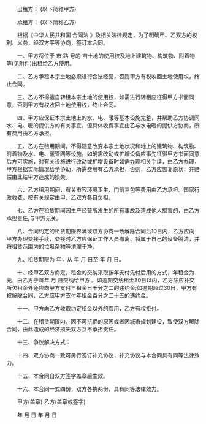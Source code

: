 
 　　出租方： (以下简称甲方)
 
 　　承租方： (以下简称乙方)
 
 　　根据《中华人民共和国
合同法
》及相关法律规定，为了明确甲、乙双方的权利、义务，经双方平等协商，签订本合同。
 
 　　一、甲方将位于 市 路 号的 亩土地的使用权及地上建筑物、构筑物、附着物等(见附件)出租给乙方使用。
 
 　　二、乙方承租本宗土地必须进行合法经营，否则甲方有权收回土地使用权，终止合同。
 
 　　三、乙方不得擅自转租本宗土地的使用权，如需进行转租应征得甲方书面同意，否则甲方有权收回土地使用权，终止合同。
 
 　　四、甲方应保证本宗土地上的水、电、暖等基本设施完整，并帮助乙方协调同水、电、暖的提供方的有关事宜，但具体收费事宜由乙与水电暖的提供方协商，所有费用由乙方承担。
 
 　　五、乙方在租用期间，不得随意改变本宗土地状况和地上的建筑物、构筑物、附着物及水、电、暖管网等设施，如确需改动或扩增设备应事先征得甲方书面同意后方可实施，对有关设施进行改动或扩增设备时如需办理相关手续，由乙方办理，甲方根据实际情况给予协助，所需费用有乙方承担，否则，乙方应恢复原状，并赔偿由此给甲方造成的损失。
 
 　　六、乙方租用期间，有关市容环境卫生、门前三包等费用由乙方承担。国家行政收费，按有关规定由甲、乙双方各自负担。
 
 　　七、乙方在租赁期间因生产经营所发生的所有事故及造成他人损害的，由乙方承担责任,与甲方无关。
 
 　　八、合同约定的租赁期限界满或双方协商一致解除合同后10日内，乙方应向甲方办理交接手续，交接时乙方应保证工作人员撤离、将属于自己的设备腾清，并将租赁范围内的垃圾杂物等清理干净。
 
 　　九、租赁期限为 年，从 年 月 日至 年 月 日。
 
 　　十、经甲乙双方商定，租金的交纳采取按年支付先付后用的方式，年租金为 元，由乙方于每年 月 日交纳给甲方 。如逾期交纳租金30日以内，乙方除应补交所欠租金外还应向甲方支付年租金日千分之二的违约金;如逾期超过30日，甲方有权解除合同，乙方应甲方支付年租金百分之二十五的违约金。
 
 　　十一、甲方向乙方收取约定租金以外的费用，乙方有权拒付。
 
 　　十二、在租赁期限内，因不可抗拒的原因或者因城市规划建设，致使双方解除合同，由此造成的经济损失双方互不承担责任。
 
 　　十三、争议解决方式：
 
 　　十四、双方协商一致可另行签订补充协议，补充协议与本合同具有同等法律效力。
 
 　　十五、本合同自双方签字盖章后生效。
 
 　　十六、本合同一式四份，双方各执两份，具有同等法律效力。
 
 　　甲方(盖章) 乙方(盖章或签字)
 
 　　年 月 日 年 月 日
 
 

 
 
 
 
 
  


  
 

  


  


  
 
 
 
 

